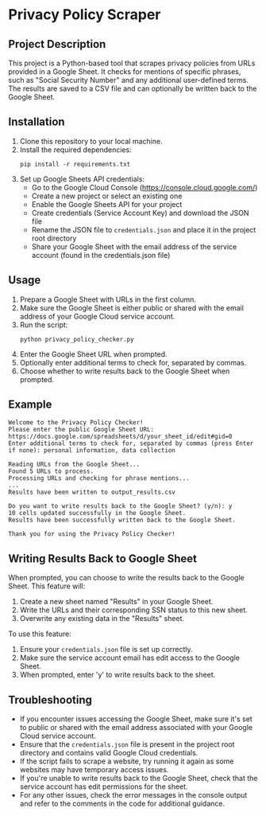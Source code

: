 # Privacy Policy Scraper

## Project Description
This project is a Python-based tool that scrapes privacy policies from URLs provided in a Google Sheet. It checks for mentions of specific phrases, such as "Social Security Number" and any additional user-defined terms. The results are saved to a CSV file and can optionally be written back to the Google Sheet.

## Installation
1. Clone this repository to your local machine.
2. Install the required dependencies:
   ```
   pip install -r requirements.txt
   ```
3. Set up Google Sheets API credentials:
   - Go to the Google Cloud Console (https://console.cloud.google.com/)
   - Create a new project or select an existing one
   - Enable the Google Sheets API for your project
   - Create credentials (Service Account Key) and download the JSON file
   - Rename the JSON file to `credentials.json` and place it in the project root directory
   - Share your Google Sheet with the email address of the service account (found in the credentials.json file)

## Usage
1. Prepare a Google Sheet with URLs in the first column.
2. Make sure the Google Sheet is either public or shared with the email address of your Google Cloud service account.
3. Run the script:
   ```
   python privacy_policy_checker.py
   ```
4. Enter the Google Sheet URL when prompted.
5. Optionally enter additional terms to check for, separated by commas.
6. Choose whether to write results back to the Google Sheet when prompted.

## Example
```
Welcome to the Privacy Policy Checker!
Please enter the public Google Sheet URL: https://docs.google.com/spreadsheets/d/your_sheet_id/edit#gid=0
Enter additional terms to check for, separated by commas (press Enter if none): personal information, data collection

Reading URLs from the Google Sheet...
Found 5 URLs to process.
Processing URLs and checking for phrase mentions...
...
Results have been written to output_results.csv

Do you want to write results back to the Google Sheet? (y/n): y
10 cells updated successfully in the Google Sheet.
Results have been successfully written back to the Google Sheet.

Thank you for using the Privacy Policy Checker!
```

## Writing Results Back to Google Sheet
When prompted, you can choose to write the results back to the Google Sheet. This feature will:
1. Create a new sheet named "Results" in your Google Sheet.
2. Write the URLs and their corresponding SSN status to this new sheet.
3. Overwrite any existing data in the "Results" sheet.

To use this feature:
1. Ensure your `credentials.json` file is set up correctly.
2. Make sure the service account email has edit access to the Google Sheet.
3. When prompted, enter 'y' to write results back to the sheet.

## Troubleshooting
- If you encounter issues accessing the Google Sheet, make sure it's set to public or shared with the email address associated with your Google Cloud service account.
- Ensure that the `credentials.json` file is present in the project root directory and contains valid Google Cloud credentials.
- If the script fails to scrape a website, try running it again as some websites may have temporary access issues.
- If you're unable to write results back to the Google Sheet, check that the service account has edit permissions for the sheet.
- For any other issues, check the error messages in the console output and refer to the comments in the code for additional guidance.
